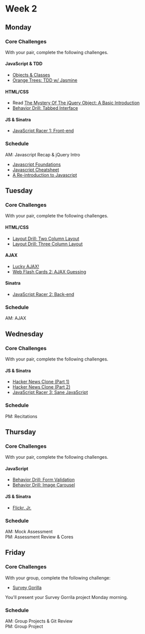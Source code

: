 # Week 2

## Monday

### Core Challenges
With your pair, complete the following challenges.

#### JavaScript & TDD
- [Objects & Classes](../../../javascript-drills#objects--classes)
- [Orange Trees: TDD w/ Jasmine](../../../orange-jasmine-challenge)

#### HTML/CSS
- Read [The Mystery Of The jQuery Object: A Basic Introduction](http://www.smashingmagazine.com/2014/05/29/mystery-jquery-object-syntax-basic-introduction)
- [Behavior Drill: Tabbed Interface](../../../behavior-drill-tabbed-interface-challenge)

#### JS & Sinatra
- [JavaScript Racer 1: Front-end](../../../javascript-racer-1-front-end-challenge)

### Schedule
AM: Javascript Recap & jQuery Intro
- [Javascript Foundations](http://teamtreehouse.com/library/javascript-foundations)
- [Javascript Cheatsheet](http://wps.aw.com/wps/media/objects/2234/2287950/javascript_refererence.pdf)
- [A Re-introduction to Javascript](https://developer.mozilla.org/en-US/docs/Web/JavaScript/A_re-introduction_to_JavaScript)

## Tuesday

### Core Challenges
With your pair, complete the following challenges.

#### HTML/CSS
- [Layout Drill: Two Column Layout](../../../layout-drill-two-column-layout-challenge)
- [Layout Drill: Three Column Layout](../../../layout-drill-three-column-layout-challenge)

#### AJAX
- [Lucky AJAX!](../../../lucky-ajax-challenge)
- [Web Flash Cards 2: AJAX Guessing](../../../web-flash-cards-2-ajax-guessing-challenge)

#### Sinatra
- [JavaScript Racer 2: Back-end](../../../javascript-racer-2-back-end-challenge)

### Schedule
AM: AJAX


## Wednesday

### Core Challenges
With your pair, complete the following challenges.

#### JS & Sinatra
- [Hacker News Clone (Part 1)](../../../hacker-news-clone-part-1-challenge)
- [Hacker News Clone (Part 2)](../../../hacker-news-clone-part-2-challenge)
- [JavaScript Racer 3: Sane JavaScript](../../../javascript-racer-3-sane-javascript-challenge)

### Schedule
PM: Recitations

## Thursday

### Core Challenges
With your pair, complete the following challenges.

#### JavaScript
- [Behavior Drill: Form Validation](../../../behavior-drill-form-validation-challenge)
- [Behavior Drill: Image Carousel](../../../behavior-drill-image-carousel-challenge)

#### JS & Sinatra
- [Flickr, Jr.](../../../flickr-jr-challenge)

### Schedule
AM: Mock Assessment  
PM: Assessment Review & Cores


## Friday

### Core Challenges
With your group, complete the following challenge:

- [Survey Gorilla](../../../survey-gorilla-challenge)

You'll present your Survey Gorrila project Monday morning.

### Schedule
AM: Group Projects & Git Review  
PM: Group Project
